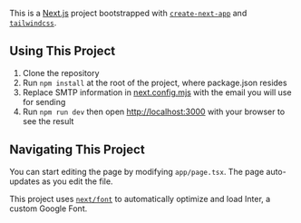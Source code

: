 This is a [Next.js](https://nextjs.org/) project bootstrapped with [`create-next-app`](https://github.com/vercel/next.js/tree/canary/packages/create-next-app) and [`tailwindcss`](https://tailwindcss.com/).

## Using This Project
1. Clone the repository
2. Run ```npm install``` at the root of the project, where package.json resides
3. Replace SMTP information in [next.config.mjs](./next.config.mjs) with the email you will use for sending
4. Run ```npm run dev``` then open [http://localhost:3000](http://localhost:3000) with your browser to see the result

## Navigating This Project
You can start editing the page by modifying `app/page.tsx`. The page auto-updates as you edit the file.

This project uses [`next/font`](https://nextjs.org/docs/basic-features/font-optimization) to automatically optimize and load Inter, a custom Google Font.
